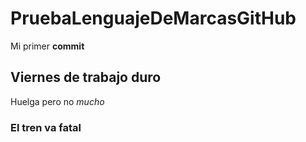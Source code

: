 # PruebaLenguajeDeMarcasGitHub
Mi primer **commit**
## Viernes de trabajo duro
Huelga pero no *mucho*
### El tren va fatal
